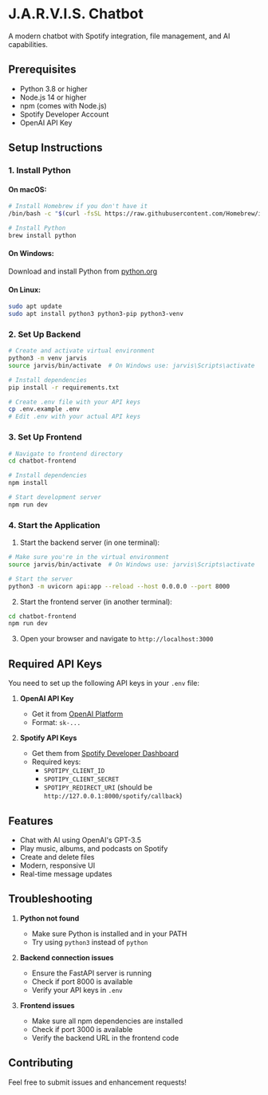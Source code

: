 # J.A.R.V.I.S. Chatbot

A modern chatbot with Spotify integration, file management, and AI capabilities.

## Prerequisites

- Python 3.8 or higher
- Node.js 14 or higher
- npm (comes with Node.js)
- Spotify Developer Account
- OpenAI API Key

## Setup Instructions

### 1. Install Python

#### On macOS:
```bash
# Install Homebrew if you don't have it
/bin/bash -c "$(curl -fsSL https://raw.githubusercontent.com/Homebrew/install/HEAD/install.sh)"

# Install Python
brew install python
```

#### On Windows:
Download and install Python from [python.org](https://www.python.org/downloads/)

#### On Linux:
```bash
sudo apt update
sudo apt install python3 python3-pip python3-venv
```

### 2. Set Up Backend

```bash
# Create and activate virtual environment
python3 -m venv jarvis
source jarvis/bin/activate  # On Windows use: jarvis\Scripts\activate

# Install dependencies
pip install -r requirements.txt

# Create .env file with your API keys
cp .env.example .env
# Edit .env with your actual API keys
```

### 3. Set Up Frontend

```bash
# Navigate to frontend directory
cd chatbot-frontend

# Install dependencies
npm install

# Start development server
npm run dev
```

### 4. Start the Application

1. Start the backend server (in one terminal):
```bash
# Make sure you're in the virtual environment
source jarvis/bin/activate  # On Windows use: jarvis\Scripts\activate

# Start the server
python3 -m uvicorn api:app --reload --host 0.0.0.0 --port 8000
```

2. Start the frontend server (in another terminal):
```bash
cd chatbot-frontend
npm run dev
```

3. Open your browser and navigate to `http://localhost:3000`

## Required API Keys

You need to set up the following API keys in your `.env` file:

1. **OpenAI API Key**
   - Get it from [OpenAI Platform](https://platform.openai.com/account/api-keys)
   - Format: `sk-...`

2. **Spotify API Keys**
   - Get them from [Spotify Developer Dashboard](https://developer.spotify.com/dashboard)
   - Required keys:
     - `SPOTIPY_CLIENT_ID`
     - `SPOTIPY_CLIENT_SECRET`
     - `SPOTIPY_REDIRECT_URI` (should be `http://127.0.0.1:8000/spotify/callback`)

## Features

- Chat with AI using OpenAI's GPT-3.5
- Play music, albums, and podcasts on Spotify
- Create and delete files
- Modern, responsive UI
- Real-time message updates

## Troubleshooting

1. **Python not found**
   - Make sure Python is installed and in your PATH
   - Try using `python3` instead of `python`

2. **Backend connection issues**
   - Ensure the FastAPI server is running
   - Check if port 8000 is available
   - Verify your API keys in `.env`

3. **Frontend issues**
   - Make sure all npm dependencies are installed
   - Check if port 3000 is available
   - Verify the backend URL in the frontend code

## Contributing

Feel free to submit issues and enhancement requests! 